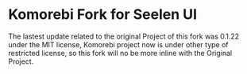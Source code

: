 # Komorebi Fork for Seelen UI
The lastest update related to the original Project of this fork was 0.1.22 under the MIT license, Komorebi project now is under other type of restricted license, so this fork will no be more inline with the Original Project.
